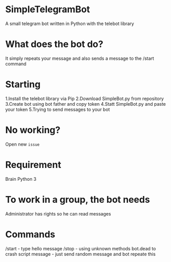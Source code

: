 # SimpleTelegramBot
A small telegram bot written in Python with the telebot library
# What does the bot do?
It simply repeats your message and also sends a message to the /start command 
# Starting
1.Install the telebot library via Pip 
2.Download SimpleBot.py from repository
3.Create bot using bot father and copy token
4.Statt SimpleBot.py and paste your token
5.Trying to send messages to your bot
# No working?
Open new `issue`
# Requirement
Brain
Python 3
# To work in a group, the bot needs 
Administrator has rights so he can read messages
# Commands
/start - type hello message
/stop - using unknown methods bot.dead to crash script
message - just send random message and bot repeate this
